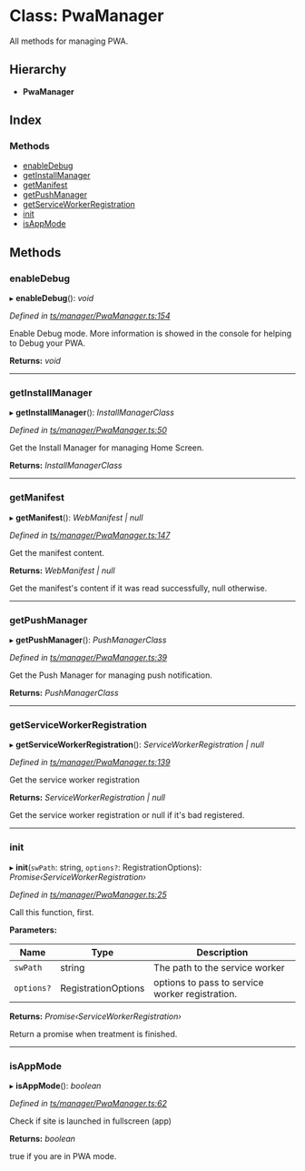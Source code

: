 
# Class: PwaManager

All methods for managing PWA.

## Hierarchy

* **PwaManager**

## Index

### Methods

* [enableDebug](pwamanager.md#enabledebug)
* [getInstallManager](pwamanager.md#getinstallmanager)
* [getManifest](pwamanager.md#getmanifest)
* [getPushManager](pwamanager.md#getpushmanager)
* [getServiceWorkerRegistration](pwamanager.md#getserviceworkerregistration)
* [init](pwamanager.md#init)
* [isAppMode](pwamanager.md#isappmode)

## Methods

###  enableDebug

▸ **enableDebug**(): *void*

*Defined in [ts/manager/PwaManager.ts:154](https://github.com/easy-pwa/easy-pwa-js/blob/1839738/src/ts/manager/PwaManager.ts#L154)*

Enable Debug mode. More information is showed in the console for helping to Debug your PWA.

**Returns:** *void*

___

###  getInstallManager

▸ **getInstallManager**(): *InstallManagerClass*

*Defined in [ts/manager/PwaManager.ts:50](https://github.com/easy-pwa/easy-pwa-js/blob/1839738/src/ts/manager/PwaManager.ts#L50)*

Get the Install Manager for managing Home Screen.

**Returns:** *InstallManagerClass*

___

###  getManifest

▸ **getManifest**(): *WebManifest | null*

*Defined in [ts/manager/PwaManager.ts:147](https://github.com/easy-pwa/easy-pwa-js/blob/1839738/src/ts/manager/PwaManager.ts#L147)*

Get the manifest content.

**Returns:** *WebManifest | null*

Get the manifest's content if it was read successfully, null otherwise.

___

###  getPushManager

▸ **getPushManager**(): *PushManagerClass*

*Defined in [ts/manager/PwaManager.ts:39](https://github.com/easy-pwa/easy-pwa-js/blob/1839738/src/ts/manager/PwaManager.ts#L39)*

Get the Push Manager for managing push notification.

**Returns:** *PushManagerClass*

___

###  getServiceWorkerRegistration

▸ **getServiceWorkerRegistration**(): *ServiceWorkerRegistration | null*

*Defined in [ts/manager/PwaManager.ts:139](https://github.com/easy-pwa/easy-pwa-js/blob/1839738/src/ts/manager/PwaManager.ts#L139)*

Get the service worker registration

**Returns:** *ServiceWorkerRegistration | null*

Get the service worker registration or null if it's bad registered.

___

###  init

▸ **init**(`swPath`: string, `options?`: RegistrationOptions): *Promise‹ServiceWorkerRegistration›*

*Defined in [ts/manager/PwaManager.ts:25](https://github.com/easy-pwa/easy-pwa-js/blob/1839738/src/ts/manager/PwaManager.ts#L25)*

Call this function, first.

**Parameters:**

Name | Type | Description |
------ | ------ | ------ |
`swPath` | string | The path to the service worker |
`options?` | RegistrationOptions | options to pass to service worker registration. |

**Returns:** *Promise‹ServiceWorkerRegistration›*

Return a promise when treatment is finished.

___

###  isAppMode

▸ **isAppMode**(): *boolean*

*Defined in [ts/manager/PwaManager.ts:62](https://github.com/easy-pwa/easy-pwa-js/blob/1839738/src/ts/manager/PwaManager.ts#L62)*

Check if site is launched in fullscreen (app)

**Returns:** *boolean*

true if you are in PWA mode.
